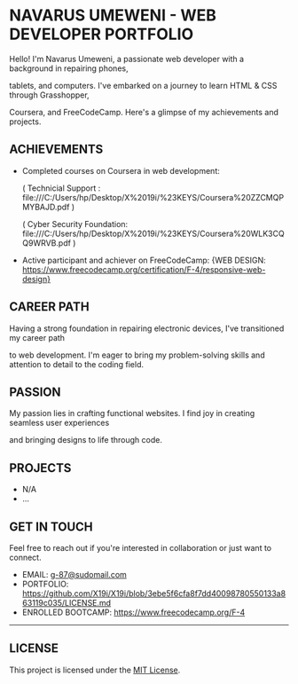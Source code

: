 # NAVARUS UMEWENI - WEB DEVELOPER PORTFOLIO

Hello! I'm Navarus Umeweni, a passionate web developer with a background in repairing phones,

tablets, and computers. I've embarked on a journey to learn HTML & CSS through Grasshopper, 

Coursera, and FreeCodeCamp. Here's a glimpse of my achievements and projects.

## ACHIEVEMENTS

- Completed courses on Coursera in web development:

   ( Technicial Support : file:///C:/Users/hp/Desktop/X%2019i/%23KEYS/Coursera%20ZZCMQPMYBAJD.pdf )

   ( Cyber Security Foundation: file:///C:/Users/hp/Desktop/X%2019i/%23KEYS/Coursera%20WLK3CQQ9WRVB.pdf )

-  Active participant and achiever on FreeCodeCamp:
   {WEB DESIGN: https://www.freecodecamp.org/certification/F-4/responsive-web-design}

## CAREER PATH

Having a strong foundation in repairing electronic devices, I've transitioned my career path 

to web development. I'm eager to bring my problem-solving skills and attention to detail to the coding field.

## PASSION

My passion lies in crafting functional websites. I find joy in creating seamless user experiences 

and bringing designs to life through code.

## PROJECTS

- N/A 
- ...

## GET IN TOUCH

Feel free to reach out if you're interested in collaboration or just want to connect.

- EMAIL: g-87@sudomail.com
- PORTFOLIO: https://github.com/X19i/X19i/blob/3ebe5f6cfa8f7dd40098780550133a863119c035/LICENSE.md
- ENROLLED BOOTCAMP: https://www.freecodecamp.org/F-4
---

## LICENSE

This project is licensed under the [MIT License](LICENSE).

